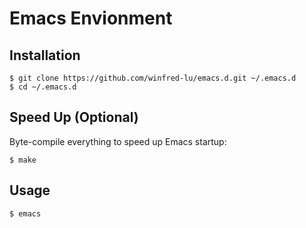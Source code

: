 Emacs Envionment
=============

Installation
-----------

	$ git clone https://github.com/winfred-lu/emacs.d.git ~/.emacs.d
	$ cd ~/.emacs.d

Speed Up (Optional)
-----------

Byte-compile everything to speed up Emacs startup:

	$ make

Usage
-----------

	$ emacs
